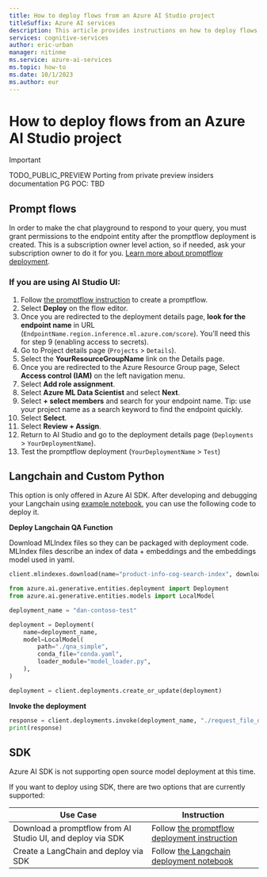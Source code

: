 ```yaml
---
title: How to deploy flows from an Azure AI Studio project
titleSuffix: Azure AI services
description: This article provides instructions on how to deploy flows from an Azure AI Studio project.
services: cognitive-services
author: eric-urban
manager: nitinme
ms.service: azure-ai-services
ms.topic: how-to
ms.date: 10/1/2023
ms.author: eur
---
```


# How to deploy flows from an Azure AI Studio project

> [!IMPORTANT]
> TODO_PUBLIC_PREVIEW
> Porting from private preview insiders documentation
> PG POC: TBD

## Prompt flows

In order to make the chat playground to respond to your query, you must grant permissions to the endpoint entity after the promptflow deployment is created. This is a subscription owner level action, so if needed, ask your subscription owner to do it for you. [Learn more about promptflow deployment](https://learn.microsoft.com/en-us/azure/machine-learning/prompt-flow/how-to-deploy-for-real-time-inference?view=azureml-api-2#endpoint). 

### If you are using AI Studio UI:
1. Follow [the promptflow instruction](https://github.com/Azure/azureai-insiders/blob/aistudio-preview/previews/aistudio/how-to/build_with_promptflow.md) to create a promptflow.
2. Select **Deploy** on the flow editor.
3. Once you are redirected to the deployment details page, **look for the endpoint name** in URL (`EndpointName.region.inference.ml.azure.com/score`). You'll need this for step 9 (enabling access to secrets).
4. Go to Project details page (`Projects` > `Details`).
5. Select the **YourResourceGroupName** link on the Details page.
6. Once you are redirected to the Azure Resource Group page, Select **Access control (IAM)** on the left navigation menu.
7. Select **Add role assignment**.
8. Select **Azure ML Data Scientist** and select **Next**.
9. Select **+ select members** and search for your endpoint name. Tip: use your project name as a search keyword to find the endpoint quickly. 
10. Select **Select**.
11. Select **Review + Assign**.
12. Return to AI Studio and go to the deployment details page (`Deployments` > `YourDeploymentName`).
13. Test the promptflow deployment (`YourDeploymentName` > `Test`)


## Langchain and Custom Python

This option is only offered in Azure AI SDK. After developing and debugging your Langchain using [example notebook](https://github.com/Azure/aistudio-chat-demo/blob/main/src/langchain/langchain_qna.ipynb), you can use the following code to deploy it.

**Deploy Langchain QA Function**  

Download MLIndex files so they can be packaged with deployment code. MLIndex files describe an index of data + embeddings and the embeddings model used in yaml.

```python
client.mlindexes.download(name="product-info-cog-search-index", download_path="./qna_simple/mlindex", label="latest")
```

```python
from azure.ai.generative.entities.deployment import Deployment
from azure.ai.generative.entities.models import LocalModel

deployment_name = "dan-contoso-test"

deployment = Deployment(
    name=deployment_name,
    model=LocalModel(
        path="./qna_simple",
        conda_file="conda.yaml",
        loader_module="model_loader.py",
    ),
)

deployment = client.deployments.create_or_update(deployment)
```
**Invoke the deployment**

```python
response = client.deployments.invoke(deployment_name, "./request_file_qna_simple.json")
print(response)
```



## SDK

Azure AI SDK is not supporting open source model deployment at this time. 

If you want to deploy using SDK, there are two options that are currently supported:

| Use Case                    |                 Instruction                                                                                                                                          |
|-----------------------------|----------------------------------------------------------------------------------------------------------------------------------------------------------------------|
| Download a promptflow from AI Studio UI, and deploy via SDK | Follow [the promptflow deployment instruction](https://github.com/Azure/aistudio-chat-demo/blob/main/docs/qna_with_promptflow.md)    |  
| Create a LangChain and deploy via SDK | Follow [the Langchain deployment notebook](https://github.com/Azure/aistudio-chat-demo/blob/main/src/langchain/langchain_qna.ipynb)   

